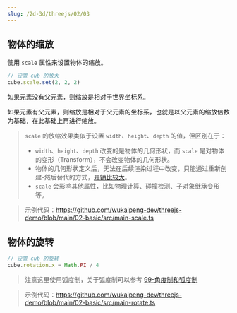 ```yaml
---
slug: /2d-3d/threejs/02/03
---
```


## 物体的缩放

使用 `scale` 属性来设置物体的缩放。

```javascript
// 设置 cub 的放大
cube.scale.set(2, 2, 2)
```

如果元素没有父元素，则缩放是相对于世界坐标系。

如果元素有父元素，则缩放是相对于父元素的坐标系，也就是以父元素的缩放倍数为基础，在此基础上再进行缩放。

> `scale` 的放缩效果类似于设置 `width`、`height`、`depth` 的值，但区别在于：
> - `width`、`height`、`depth` 改变的是物体的几何形状，而 `scale` 是对物体的变形（Transform），不会改变物体的几何形状。
> - 物体的几何形状定义后，无法在后续渲染过程中改变，只能通过重新创建-然后替代的方式，[开销比较大](https://discourse.threejs.org/t/which-method-is-right-to-update-geometry-of-mesh/48676/1)。
> - `scale` 会影响其他属性，比如物理计算、碰撞检测、子对象继承变形等。

> 示例代码：https://github.com/wukaipeng-dev/threejs-demo/blob/main/02-basic/src/main-scale.ts

## 物体的旋转

```javascript
// 设置 cub 的旋转
cube.rotation.x = Math.PI / 4
```

> 注意这里使用弧度制，关于弧度制可以参考 [99-角度制和弧度制](./99-角度制和弧度制.md)

> 示例代码：https://github.com/wukaipeng-dev/threejs-demo/blob/main/02-basic/src/main-rotate.ts